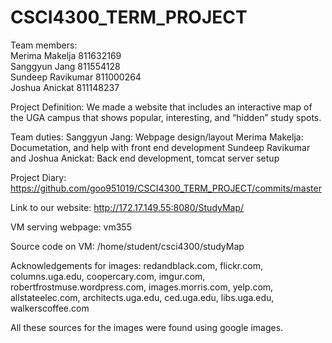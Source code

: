 # CSCI4300_TERM_PROJECT

Team members:  
Merima Makelja 811632169  
Sanggyun Jang 811554128  
Sundeep Ravikumar 811000264  
Joshua Anickat 811148237

Project Definition: We made a website that includes an interactive map of the UGA campus that shows popular, interesting, and “hidden” study spots. 

Team duties:
Sanggyun Jang: Webpage design/layout
Merima Makelja: Documetation, and help with front end development
Sundeep Ravikumar and Joshua Anickat: Back end development, tomcat server setup



Project Diary:
https://github.com/goo951019/CSCI4300_TERM_PROJECT/commits/master

Link to our website:
http://172.17.149.55:8080/StudyMap/

VM serving webpage: vm355

Source code on VM: /home/student/csci4300/studyMap

Acknowledgements for images:
redandblack.com,
 flickr.com,
 columns.uga.edu,
 coopercary.com,
 imgur.com,
 robertfrostmuse.wordpress.com,
 images.morris.com,
 yelp.com,
 allstateelec.com,
 architects.uga.edu,
 ced.uga.edu,
 libs.uga.edu,
 walkerscoffee.com

All these sources for the images were found using google images.

